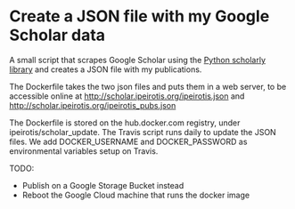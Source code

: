# Create a JSON file with my Google Scholar data

A small script that scrapes Google Scholar using the [Python scholarly library](https://github.com/OrganicIrradiation/scholarly)
and creates a JSON file with my publications.

The Dockerfile takes the two json files and puts them in a web server, to be accessible online at
http://scholar.ipeirotis.org/ipeirotis.json
and
http://scholar.ipeirotis.org/ipeirotis_pubs.json

The Dockerfile is stored on the hub.docker.com registry, under ipeirotis/scholar_update. The Travis script runs daily to update the JSON files. We add DOCKER_USERNAME and DOCKER_PASSWORD as environmental variables setup on Travis.

TODO: 
* Publish on a Google Storage Bucket instead
* Reboot the Google Cloud machine that runs the docker image
